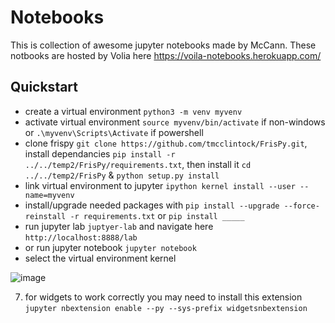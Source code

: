 # Notebooks
This is collection of awesome jupyter notebooks made by McCann. These notbooks are hosted by Volia here https://voila-notebooks.herokuapp.com/

## Quickstart
- create a virtual environment `python3 -m venv myvenv`
- activate virtual environment `source myvenv/bin/activate` if non-windows or `.\myvenv\Scripts\Activate` if powershell
- clone frispy `git clone https://github.com/tmcclintock/FrisPy.git`, install dependancies `pip install -r ../../temp2/FrisPy/requirements.txt`, then install it `cd ../../temp2/FrisPy` & `python setup.py install`
- link virtual environment to jupyter `ipython kernel install --user --name=myvenv`
- install/upgrade needed packages with `pip install --upgrade --force-reinstall -r requirements.txt` or `pip install _____`
- run jupyter lab `juptyer-lab` and navigate here `http://localhost:8888/lab`
- or run jupyter notebook `jupyter notebook`
- select the virtual environment kernel

![image](https://user-images.githubusercontent.com/19883817/158938210-311dc121-ab91-4572-b876-d3edda67387f.png)

7. for widgets to work correctly you may need to install this extension `jupyter nbextension enable --py --sys-prefix widgetsnbextension`
